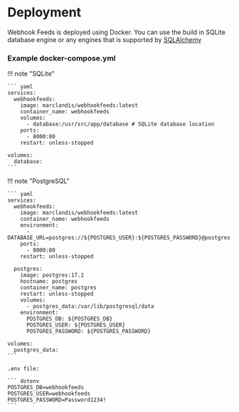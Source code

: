 # Deployment

Webhook Feeds is deployed using Docker. You can use the build in SQLite database engine or any engines that is supported
by [SQLAlchemy](https://www.sqlalchemy.org)

### Example docker-compose.yml

!!! note "SQLite"

    ``` yaml
    services:
      webhookfeeds:
        image: marclandis/webhookfeeds:latest
        container_name: webhookfeeds
        volumes:
          - database:/usr/src/app/database # SQLite database location
        ports:
          - 8000:80
        restart: unless-stopped
    
    volumes:
      database:
    ```

!!! note "PostgreSQL"

    ``` yaml
    services:
      webhookfeeds:
        image: marclandis/webhookfeeds:latest
        container_name: webhookfeeds
        environment:
          - DATABASE_URL=postgres://${POSTGRES_USER}:${POSTGRES_PASSWORD}@postgres:5432/${POSTGRES_DB}
        ports:
          - 8000:80
        restart: unless-stopped
        
      postgres:
        image: postgres:17.2
        hostname: postgres
        container_name: postgres
        restart: unless-stopped
        volumes:
          - postgres_data:/var/lib/postgresql/data
        environment:
          POSTGRES_DB: ${POSTGRES_DB}
          POSTGRES_USER: ${POSTGRES_USER}
          POSTGRES_PASSWORD: ${POSTGRES_PASSWORD}
          
    volumes:
      postgres_data:
    ```

    .env file:
    
    ``` dotenv 
    POSTGRES_DB=webhookfeeds
    POSTGRES_USER=webhookfeeds
    POSTGRES_PASSWORD=Password1234!
    ```